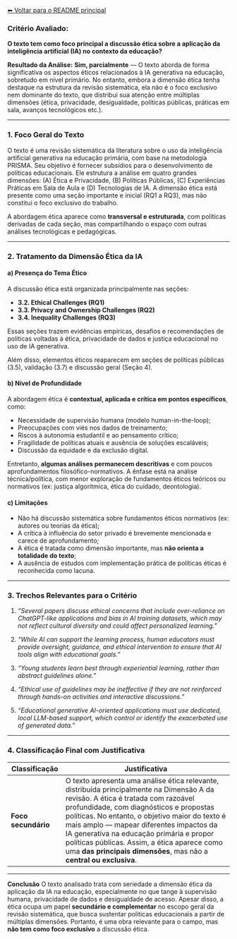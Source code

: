 [⬅ Voltar para o README principal](../README.md)

### Critério Avaliado:

**O texto tem como foco principal a discussão ética sobre a aplicação da inteligência artificial (IA) no contexto da educação?**

**Resultado da Análise:**
**Sim, parcialmente** — O texto aborda de forma significativa os aspectos éticos relacionados à IA generativa na educação, sobretudo em nível primário. No entanto, embora a dimensão ética tenha destaque na estrutura da revisão sistemática, ela não é o foco exclusivo nem dominante do texto, que distribui sua atenção entre múltiplas dimensões (ética, privacidade, desigualdade, políticas públicas, práticas em sala, avanços tecnológicos etc.).

---

### 1. Foco Geral do Texto

O texto é uma revisão sistemática da literatura sobre o uso da inteligência artificial generativa na educação primária, com base na metodologia PRISMA. Seu objetivo é fornecer subsídios para o desenvolvimento de políticas educacionais. Ele estrutura a análise em quatro grandes dimensões: (A) Ética e Privacidade, (B) Políticas Públicas, (C) Experiências Práticas em Sala de Aula e (D) Tecnologias de IA. A dimensão ética está presente como uma seção importante e inicial (RQ1 a RQ3), mas não constitui o foco exclusivo do trabalho.

A abordagem ética aparece como **transversal e estruturada**, com políticas derivadas de cada seção, mas compartilhando o espaço com outras análises tecnológicas e pedagógicas.

---

### 2. Tratamento da Dimensão Ética da IA

#### a) **Presença do Tema Ético**

A discussão ética está organizada principalmente nas seções:

* **3.2. Ethical Challenges (RQ1)**
* **3.3. Privacy and Ownership Challenges (RQ2)**
* **3.4. Inequality Challenges (RQ3)**

Essas seções trazem evidências empíricas, desafios e recomendações de políticas voltadas à ética, privacidade de dados e justiça educacional no uso de IA generativa.

Além disso, elementos éticos reaparecem em seções de políticas públicas (3.5), validação (3.7) e discussão geral (Seção 4).

#### b) **Nível de Profundidade**

A abordagem ética é **contextual, aplicada e crítica em pontos específicos**, como:

* Necessidade de supervisão humana (modelo human-in-the-loop);
* Preocupações com viés nos dados de treinamento;
* Riscos à autonomia estudantil e ao pensamento crítico;
* Fragilidade de políticas atuais e ausência de soluções escaláveis;
* Discussão da equidade e da exclusão digital.

Entretanto, **algumas análises permanecem descritivas** e com poucos aprofundamentos filosófico-normativos. A ênfase está na análise técnica/política, com menor exploração de fundamentos éticos teóricos ou normativos (ex: justiça algorítmica, ética do cuidado, deontologia).

#### c) **Limitações**

* Não há discussão sistemática sobre fundamentos éticos normativos (ex: autores ou teorias da ética);
* A crítica à influência do setor privado é brevemente mencionada e carece de aprofundamento;
* A ética é tratada como dimensão importante, mas **não orienta a totalidade do texto**;
* A ausência de estudos com implementação prática de políticas éticas é reconhecida como lacuna.

---

### 3. Trechos Relevantes para o Critério

1. *“Several papers discuss ethical concerns that include over-reliance on ChatGPT-like applications and bias in AI training datasets, which may not reflect cultural diversity and could affect personalized learning.”*

2. *“While AI can support the learning process, human educators must provide oversight, guidance, and ethical intervention to ensure that AI tools align with educational goals.”*

3. *“Young students learn best through experiential learning, rather than abstract guidelines alone.”*

4. *“Ethical use of guidelines may be ineffective if they are not reinforced through hands-on activities and interactive discussions.”*

5. *“Educational generative AI-oriented applications must use dedicated, local LLM-based support, which control or identify the exacerbated use of generated data.”*

---

### 4. Classificação Final com Justificativa

| Classificação       | Justificativa                                                                                                                                                                                                                                                                                                                                                                                                                                 |
| ------------------- | --------------------------------------------------------------------------------------------------------------------------------------------------------------------------------------------------------------------------------------------------------------------------------------------------------------------------------------------------------------------------------------------------------------------------------------------- |
| **Foco secundário** | O texto apresenta uma análise ética relevante, distribuída principalmente na Dimensão A da revisão. A ética é tratada com razoável profundidade, com diagnósticos e propostas políticas. No entanto, o objetivo maior do texto é mais amplo — mapear diferentes impactos da IA generativa na educação primária e propor políticas públicas. Assim, a ética aparece como uma **das principais dimensões**, mas não a **central ou exclusiva**. |

---

**Conclusão**
O texto analisado trata com seriedade a dimensão ética da aplicação da IA na educação, especialmente no que tange à supervisão humana, privacidade de dados e desigualdade de acesso. Apesar disso, a ética ocupa um papel **secundário e complementar** no escopo geral da revisão sistemática, que busca sustentar políticas educacionais a partir de múltiplas dimensões. Portanto, é uma obra relevante para o campo, mas **não tem como foco exclusivo** a discussão ética.
